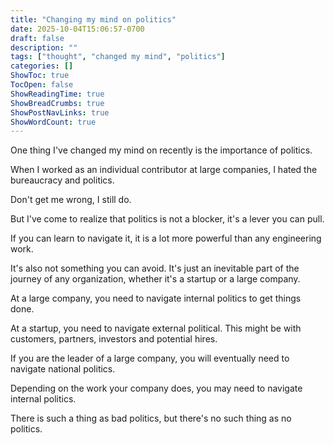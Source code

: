 ```yaml
---
title: "Changing my mind on politics"
date: 2025-10-04T15:06:57-0700
draft: false
description: ""
tags: ["thought", "changed my mind", "politics"]
categories: []
ShowToc: true
TocOpen: false
ShowReadingTime: true
ShowBreadCrumbs: true
ShowPostNavLinks: true
ShowWordCount: true
---
```


One thing I've changed my mind on recently is the importance of politics.

When I worked as an individual contributor at large companies, I hated the bureaucracy and politics.

Don't get me wrong, I still do.

But I've come to realize that politics is not a blocker, it's a lever you can pull.

If you can learn to navigate it, it is a lot more powerful than any engineering work.

It's also not something you can avoid. It's just an inevitable part of the journey of any organization, whether it's a startup or a large company.

At a large company, you need to navigate internal politics to get things done.

At a startup, you need to navigate external political. This might be with customers, partners, investors and potential hires.

If you are the leader of a large company, you will eventually need to navigate national politics.

Depending on the work your company does, you may need to navigate internal politics.

There is such a thing as bad politics, but there's no such thing as no politics.
